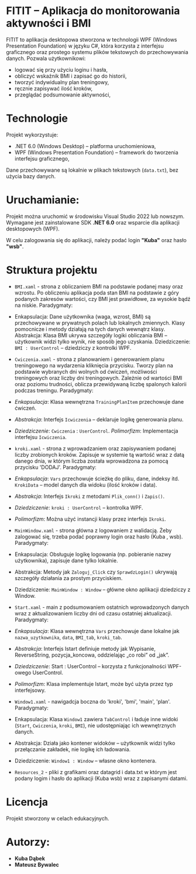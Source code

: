 # FITIT – Aplikacja do monitorowania aktywności i BMI

FITIT to aplikacja desktopowa stworzona w technologii WPF (Windows Presentation Foundation) w języku C#, która korzysta z interfejsu graficznego oraz prostego systemu plików tekstowych do przechowywania danych.
Pozwala użytkownikowi:
- logować się przy użyciu loginu i hasła,
- obliczyć wskaźnik BMI i zapisać go do historii,
- tworzyć indywidualny plan treningowy,
- ręcznie zapisywać ilość kroków,
- przeglądać podsumowanie aktywności,

# Technologie

Projekt wykorzystuje:
- .NET 6.0 (Windows Desktop) – platforma uruchomieniowa,
- WPF (Windows Presentation Foundation) – framework do tworzenia interfejsu graficznego,

Dane przechowywane są lokalnie w plikach tekstowych (`data.txt`), bez użycia bazy danych.


# Uruchamianie:

Projekt można uruchomić w środowisku Visual Studio 2022 lub nowszym.  
Wymagane jest zainstalowane SDK **.NET 6.0** oraz wsparcie dla aplikacji desktopowych (WPF).

W celu zalogowania się do aplikacji, należy podać login **"Kuba"** oraz hasło **"wsb"**.



# Struktura projektu

- `BMI.xaml` - strona z obliczaniem BMI na podstawie podanej masy oraz wzrostu. Po obliczeniu aplikacja poda stan BMI na podstawie z góry podanych zakresów wartości, czy BMI jest prawidłowe, za wysokie bądź na niskie.
  Paradygmaty:
- Enkapsulacja:
Dane użytkownika (waga, wzrost, BMI) są przechowywane w prywatnych polach lub lokalnych zmiennych.
Klasy pomocnicze i metody działają na tych danych wewnątrz klasy.
Abstrakcja:
Klasa BMI ukrywa szczegóły logiki obliczania BMI – użytkownik widzi tylko wynik, nie sposób jego uzyskania.
Dziedziczenie:
`BMI : UserControl` – dziedziczy z kontrolki WPF.

- `Cwiczenia.xaml` - strona z planowaniem i generowaniem planu treningowego na wydarzenia kliknięcia przycisku. Tworzy plan na podstawie wybranych dni wolnych od ćwiczeń, możliwości treningowych oraz liczby dni treningowych. Zależnie od wartości BMI oraz poziomu trudności, oblicza przewidywaną liczbę spalonych kalorii podczas treningu.
  Paradygmaty:
- *Enkapsulacja*:
Klasa wewnętrzna `TrainingPlanItem` przechowuje dane ćwiczeń.
- *Abstrakcja*:
Interfejs `Icwiczenia` – deklaruje logikę generowania planu.
- *Dziedziczenie*:
`Cwiczenia` : `UserControl`.
*Polimorfizm*:
Implementacja interfejsu `Icwiczenia`.

- `kroki.xaml` - strona z wprowadzaniem oraz zapisywaniem podanej liczby zrobionych kroków. Zapisuje w systemie tą wartość wraz z datą danego dnia, w którym liczba została wprowadzona za pomocą przycisku 'DODAJ'.
  Paradygmaty:
- *Enkapsulacja*:
`Vars` przechowuje ścieżkę do pliku, dane, indeksy itd.
`KrokiData` – model danych dla widoku (ilość kroków i data).
- *Abstrakcja*:
Interfejs `Ikroki` z metodami `Plik_conn()` i `Zapis()`.
- *Dziedziczenie*:
`kroki : UserControl` – kontrolka WPF.
- *Polimorfizm*:
Można użyć instancji klasy przez interfejs `Ikroki`.

- `MainWindow.xaml` - strona główna z logowaniem z walidacją. Żeby zalogować się, trzeba podać poprawny login oraz hasło (Kuba  ,  wsb).
  Paradygmaty:
- Enkapsulacja:
Obsługuje logikę logowania (np. pobieranie nazwy użytkownika), zapisuje dane tylko lokalnie.
- Abstrakcja:
Metody jak `Zaloguj_Click` czy `SprawdzLogin()` ukrywają szczegóły działania za prostym przyciskiem.
- Dziedziczenie:
`MainWindow : Window` – główne okno aplikacji dziedziczy z Window.

- `Start.xaml` - main z podsumowaniem ostatnich wprowadzonych danych wraz z aktualizowaniem liczby dni od czasu ostatniej aktualizacji.
  Paradygmaty:
- *Enkapsulacja*:
Klasa wewnętrzna `Vars` przechowuje dane lokalne jak `nazwa_uzytkownika`, `data`, `BMI_tab`, `kroki_tab`.
- *Abstrakcja*:
Interfejs Istart definiuje metody jak Wypisanie, ReverseString, pozycja_koncowa, oddzielając „co robi” od „jak”.
- *Dziedziczenie*:
Start : UserControl – korzysta z funkcjonalności WPF-owego UserControl.
- *Polimorfizm*:
Klasa implementuje Istart, może być użyta przez typ interfejsowy.

- `Window1.xaml` - nawigadcja boczna do 'kroki', 'bmi', 'main', 'plan'.
  Paradygmaty:
- Enkapsulacja:
Klasa `Window1` zawiera `TabControl` i ładuje inne widoki (`Start`, `Cwiczenia`, `kroki`, `BMI`), nie udostępniając ich wewnętrznych danych.
- Abstrakcja:
Działa jako kontener widoków – użytkownik widzi tylko przełączanie zakładek, nie logikę ich ładowania.
- Dziedziczenie:
`Window1 : Window` – własne okno kontenera.

- `Resources_2` - pliki z grafikami oraz datagrid i data.txt w którym jest podany logim i hasło do aplikacji (Kuba  wsb) wraz z zapisanymi datami.


# Licencja

Projekt stworzony w celach edukacyjnych.


# Autorzy:
- **Kuba Dąbek**
- **Mateusz Bywalec**
